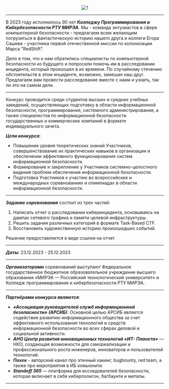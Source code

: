 
<p align="center"><img src="https://github.com/Abends2/RedShift190__WriteUp/blob/main/assets/logo.png" alt="1"></p>

---

В 2023 году исполнилось 90 лет ***Колледжу Программирования и Кибербезопасности РТУ МИРЭА***. Мы - команда энтузиастов в сфере компьютерной безопасности - предлагаем всем желающим погрузиться в фантастическую историю нашего друга и коллеги Егора Сашева - участника первой отечественной миссии по колонизации Марса "RedShift".  
  
Дело в том, что к нам обратились специалисты по компьютерной безопасности из будущего и попросили помочь им в расследовании инцидента, который произошел в их времени. По случайному стечению обстоятельств в этом инциденте, возможно, замешан наш друг. Предлагаем вам провести расследование вместе с нами и узнать, так ли это на самом деле.

---

Конкурс проводится среди студентов высших и средних учебных заведений, осуществляющих подготовку в области информационной безопасности, программирования, системного администрирования, а также специалистов по информационной безопасности государственных и коммерческих компаний в формате индивидуального зачета.  
  
***Цели конкурса***:  
- Повышение уровня теоретических знаний Участников, совершенствование их практических навыков в организации и обеспечении эффективного функционирования систем информационной безопасности.  
- Формирование и закрепление у Участников системно-целостного видения проблем обеспечения информационной безопасности.  
- Подготовка Участников к участию во всероссийских и международных соревнованиях и олимпиадах в области информационной безопасности.

---

***Задание соревнования*** состоит из трех частей:  
1. Написать отчет о расследовании киберинцидента, основываясь на дампах сетевого трафика и памяти целевой инфраструктуры.  
2. Решить задания различных категорий в формате Task-Based CTF.  
3. Восстановить художественную историю произошедших событий.  
  
Решение предоставляется в виде ссылки на отчет

---

***Даты***: 23.12.2023 - 25.12.2023

---

***Организаторами*** соревнований выступают Федеральное государственное бюджетное образовательное учреждение высшего образования «МИРЭА — Российский технологический университет» и Колледж программирования и кибербезопасности РТУ МИРЭА.  

---

***Партнёрами конкурса являются***:  
- ***«Ассоциация руководителей служб информационной безопасности» (АРСИБ)***. Основной целью АРСИБ является содействие развитию информационного общества за счет эффективного использования технологий и средств информационной безопасности во всех сферах деловой и социальной активности.  
- ***АНО Центр развития инновационных технологий «ИТ- Планета»*** — НКО, создающая возможности для самореализации и профессионального роста инженеров, инноваторов и пользователей технологий.  
- ***Похек*** - авторский канал про этичный хакинг, bugbounty, red team, а также про мероприятия в ИБ комьюнити.  
- ***Standoff 365*** — платформа для исследователей безопасности, которая включает в себя киберполигон, багбаунти и митапы.

---




